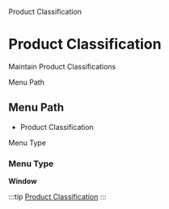 
Product Classification
# Product Classification


Maintain Product Classifications

Menu Path
## Menu Path



- Product Classification

Menu Type
### Menu Type

**Window**


:::tip
[Product Classification](functional-guide/window/window-product-classification.md)
:::